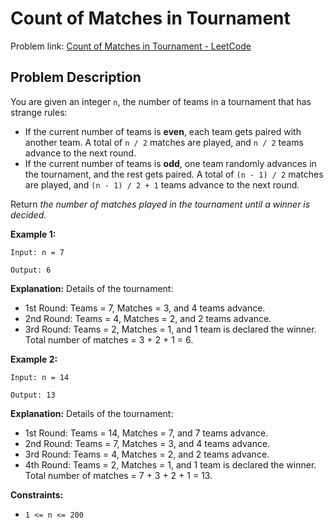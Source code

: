 # Count of Matches in Tournament

Problem link: [Count of Matches in Tournament - LeetCode](https://leetcode.com/problems/count-of-matches-in-tournament/description/)

## Problem Description

You are given an integer `n`, the number of teams in a tournament that has strange rules:

- If the current number of teams is **even**, each team gets paired with another team. A total of `n / 2` matches are played, and `n / 2` teams advance to the next round.
- If the current number of teams is **odd**, one team randomly advances in the tournament, and the rest gets paired. A total of `(n - 1) / 2` matches are played, and `(n - 1) / 2 + 1` teams advance to the next round.

Return _the number of matches played in the tournament until a winner is decided._

**Example 1:**

`Input: n = 7`

`Output: 6`

**Explanation:** Details of the tournament:

- 1st Round: Teams = 7, Matches = 3, and 4 teams advance.
- 2nd Round: Teams = 4, Matches = 2, and 2 teams advance.
- 3rd Round: Teams = 2, Matches = 1, and 1 team is declared the winner.
  Total number of matches = 3 + 2 + 1 = 6.

**Example 2:**

`Input: n = 14`

`Output: 13`

**Explanation:** Details of the tournament:

- 1st Round: Teams = 14, Matches = 7, and 7 teams advance.
- 2nd Round: Teams = 7, Matches = 3, and 4 teams advance.
- 3rd Round: Teams = 4, Matches = 2, and 2 teams advance.
- 4th Round: Teams = 2, Matches = 1, and 1 team is declared the winner.
  Total number of matches = 7 + 3 + 2 + 1 = 13.

**Constraints:**

- `1 <= n <= 200`
